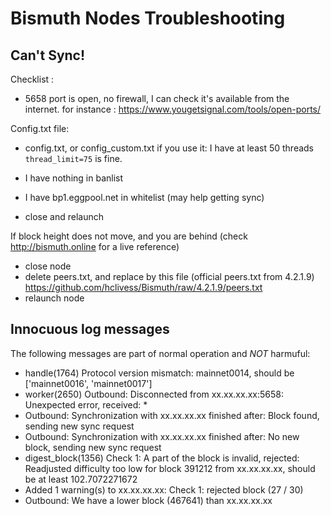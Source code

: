 # Bismuth Nodes Troubleshooting

## Can't Sync!

Checklist :

- 5658 port is open, no firewall, I can check it's available from the internet. for instance : https://www.yougetsignal.com/tools/open-ports/

Config.txt file:
- config.txt, or config_custom.txt if you use it: I have at least 50 threads `thread_limit=75` is fine.  
- I have nothing in banlist  
- I have bp1.eggpool.net in whitelist (may help getting sync)  

- close and relaunch

If block height does not move, and you are behind (check http://bismuth.online for a live reference)

- close node
- delete peers.txt, and replace by this file (official peers.txt from 4.2.1.9)
https://github.com/hclivess/Bismuth/raw/4.2.1.9/peers.txt
- relaunch node

## Innocuous log messages

The following messages are part of normal operation and *NOT* harmuful:  

- handle(1764) Protocol version mismatch: mainnet0014, should be ['mainnet0016', 'mainnet0017']
- worker(2650) Outbound: Disconnected from xx.xx.xx.xx:5658: Unexpected error, received: *
- Outbound: Synchronization with xx.xx.xx.xx finished after: Block found, sending new sync request
- Outbound: Synchronization with xx.xx.xx.xx finished after: No new block, sending new sync request
- digest_block(1356) Check 1: A part of the block is invalid, rejected: Readjusted difficulty too low for block 391212 from xx.xx.xx.xx, should be at least 102.7072271672
- Added 1 warning(s) to xx.xx.xx.xx: Check 1: rejected block (27 / 30)
- Outbound: We have a lower block (467641) than xx.xx.xx.xx

